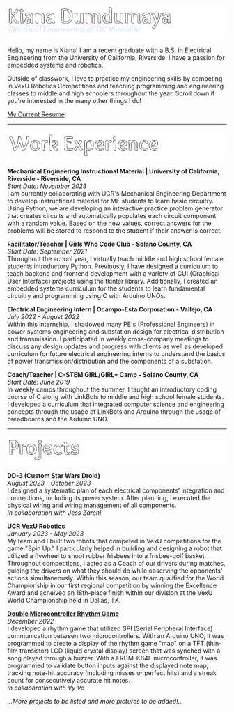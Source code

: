 ![Kiana-Dumdumaya](https://github.com/keeyahnuh/keeyahnuh/blob/main/kiana-dumdumaya.png)

Hello, my name is Kiana! I am a recent graduate with a B.S. in Electrical Engineering from the University of California, Riverside. I have a passion for embedded systems and robotics. 

Outside of classwork, I love to practice my engineering skills by competing in VexU Robotics Competitions and teaching programming and engineering classes to middle and high schoolers throughout the  year. Scroll down if you're interested in the many other things I do!

[My Current Resume](https://drive.google.com/file/d/1Ej9E-64KFzSaNW9ODSqd1ML-60M-j16Q/view?usp=sharing)

---
![Work-Experience](https://github.com/keeyahnuh/keeyahnuh/blob/main/work-experience.png)  
  
**Mechanical Engineering Instructional Material | University of California, Riverside - Riverside, CA**  
*Start Date: November 2023*   
I am currently collaborating with UCR's Mechanical Engineering Department to develop instructional material for ME students to learn basic circuitry. Using Python, we are developing an interactive practice problem generator that creates circuits and automatically populates each circuit component with a random value. Based on the new values, correct answers for the problems will be stored to respond to the student if their answer is correct.
  
**Facilitator/Teacher | Girls Who Code Club - Solano County, CA**  
*Start Date: September 2021*    
Throughout the school year, I virtually teach middle and high school female students introductory Python. Previously, I have designed a curriculum to teach backend and frontend development with a variety of GUI (Graphical User Interface) projects using the tkinter library. Additionally, I created an embedded systems curriculum for the students to learn fundamental circuitry and programming using C with Arduino UNOs. 
  
**Electrical Engineering Intern | Ocampo-Esta Corporation - Vallejo, CA**  
*July 2022 - August 2022*  
Within this internship, I shadowed many PE's (Professional Engineers) in power systems engineering and substation design for electrical distribution and transmission. I participated in weekly cross-company meetings to discuss any design updates and progress with clients as well as developed curriculum for future electrical engineering interns to understand the basics of power transmission/distribution and the components of a substation.

**Coach/Teacher | C-STEM GIRL/GIRL+ Camp - Solano County, CA**  
*Start Date: June 2019*  
In weekly camps throughout the summer, I taught an introductory coding course of C along with LinkBots to middle and high school female students. I developed a curriculum that integrated computer science and engineering concepts through the usage of LinkBots and Arduino through the usage of breadboards and the Arduino UNO.  

---
![Projects](https://github.com/keeyahnuh/keeyahnuh/blob/main/projects.png)

**DD-3 (Custom Star Wars Droid)**  
*August 2023 - October 2023*  
I designed a systematic plan of each electrical components’ integration and connections, including its power system. After planning, i executed the physical wiring and wiring management of all components.  
*In collaboration with Jess Zarchi*

**UCR VexU Robotics**  
*January 2023 - May 2023*  
My team and I built two robots that competed in VexU competitions for the game "Spin Up." I particularly helped in building and designing a robot that utilized a flywheel to shoot rubber frisbees into a frisbee-golf basket. Throughout competitions, I acted as a Coach of our drivers during matches, guiding the drivers on what they should do while observing the opponents' actions simultaneously. Within this season, our team qualified for the World Championship in our first regional competition by winning the Excellence Award and acheived an 18th-place finish within our division at the VexU World Championship held in Dallas, TX.  

[**Double Microcontroller Rhythm Game**](https://github.com/keeyahnuh/Bop-Bop-Uprising)  
*December 2022*  
I developed a rhythm game that utilized SPI (Serial Peripheral Interface) communication between two microcontrollers. With an Arduino UNO, it was programmed to create a display of the rhythm game "map" on a TFT (thin-film transistor) LCD (liquid crystal display) screen that was synched with a song played through a buzzer. With a FRDM-K64F microcontroller, it was programmed to validate button inputs against the displayed note map, tracking note-hit accuracy (including misses or perfect hits) and a streak count for consecutively accurate hit notes.  
*In collaboration with Vy Vo*
  
  
*...More projects to be listed and more pictures to be added!...*
